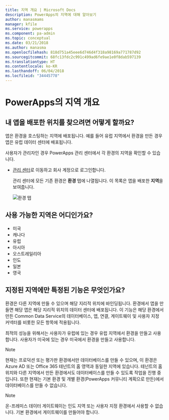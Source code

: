 ```yaml
---
title: 지역 개요 | Microsoft Docs
description: PowerApps의 지역에 대해 알아보기
author: manasmams
manager: kfile
ms.service: powerapps
ms.component: pa-admin
ms.topic: conceptual
ms.date: 03/21/2018
ms.author: manasma
ms.openlocfilehash: 818d751a45eee6d746d4f318a98169a771787d92
ms.sourcegitcommit: 68fc13fdc2c991c499ad6fe9ae1e0f8dab597139
ms.translationtype: HT
ms.contentlocale: ko-KR
ms.lasthandoff: 06/04/2018
ms.locfileid: "34445778"
---
```

# <a name="regions-overview-in-powerapps"></a>PowerApps의 지역 개요
## <a name="how-do-i-find-out-where-my-app-is-deployed"></a>내 앱을 배포한 위치를 찾으려면 어떻게 할까요?
앱은 환경을 호스팅하는 지역에 배포됩니다. 예를 들어 유럽 지역에서 환경을 만든 경우 앱은 유럽 데이터 센터에 배포됩니다.

사용자가 관리자인 경우 PowerApps 관리 센터에서 각 환경의 지역을 확인할 수 있습니다.

* [관리 센터](https://admin.powerapps.com)로 이동하고 회사 계정으로 로그인합니다.
  
    관리 센터에 모든 기존 환경은 **환경** 탭에 나열됩니다. 이 목록은 앱을 배포한 **지역**을 보여줍니다.
  
   ![환경 탭](./media/regions-overview/environment-list.png)

## <a name="what-regions-are-available"></a>사용 가능한 지역은 어디인가요?
* 미국
* 캐나다
* 유럽
* 아시아
* 오스트레일리아
* 인도
* 일본
* 영국

## <a name="what-features-are-specific-to-a-given-region"></a>지정된 지역에만 특정된 기능은 무엇인가요?
환경은 다른 지역에 만들 수 있으며 해당 지리적 위치에 바인딩됩니다. 환경에서 앱을 만들면 해당 앱은 해당 지리적 위치의 데이터 센터에 배포됩니다. 이 기능은 해당 환경에서 만든 Common Data Service의 데이터베이스, 앱, 연결, 게이트웨이 및 사용자 지정 커넥터를 비롯한 모든 항목에 적용됩니다.

최적의 성능을 위해서는 사용자가 유럽에 있는 경우 유럽 지역에서 환경을 만들고 사용합니다. 사용자가 미국에 있는 경우 미국에서 환경을 만들고 사용합니다.

> [!NOTE]
> 현재는 프로덕션 또는 평가판 환경에서만 데이터베이스를 만들 수 있으며, 이 환경은 Azure AD 또는 Office 365 테넌트의 홈 영역과 동일한 지역에 있습니다. 테넌트의 홈 위치와 다른 지역에서 만든 환경에서도 데이터베이스를 만들 수 있도록 작업을 진행 중입니다. 또한 현재는 기본 환경 및 개별 환경(PowerApps 커뮤니티 계획으로 만든)에서 데이터베이스를 만들 수 없습니다.

> [!NOTE]
> 온-프레미스 데이터 게이트웨이는 인도 지역 또는 사용자 지정 환경에서 사용할 수 없습니다. 기본 환경에서 게이트웨이를 만들어야 합니다.

